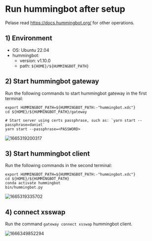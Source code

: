 # Run hummingbot after setup

Pelase read https://docs.hummingbot.org/ for other operations.

## 1) Environment

-   OS: Ubuntu 22.04
-   hummingbot:
    -   version: v1.10.0
    -   path: `${HOME}/${HUMMINGBOT_PATH}`

## 2) Start hummingbot gateway

Run the following commands to start hummingbot gateway in the first terminal:

```shell
export HUMMINGBOT_PATH=${HUMMINGBOT_PATH:-"hummingbot.xdc"}
cd ${HOME}/${HUMMINGBOT_PATH}/gateway

# Start server using certs passphrase, such as: `yarn start --passphrase=daniel`
yarn start --passphrase=<PASSWORD>
```

![1665319200317](https://user-images.githubusercontent.com/7695325/194757336-6c7e4674-dc3b-4715-90f2-8c2294e63e2c.png)

## 3) Start hummingbot client

Run the following commands in the second terminal:

```shell
export HUMMINGBOT_PATH=${HUMMINGBOT_PATH:-"hummingbot.xdc"}
cd ${HOME}/${HUMMINGBOT_PATH}
conda activate hummingbot
bin/hummingbot.py
```

![1665319335702](https://user-images.githubusercontent.com/7695325/194757438-e5fdced4-e74a-433a-9e8a-46a42a4b8f59.png)

## 4) connect xsswap

Run the command `gateway connect xsswap` hummingbot client.

![1666349852294](https://user-images.githubusercontent.com/7695325/197180516-8a2c2973-89e9-41d8-bd6e-c40b0ff8c72b.png)

